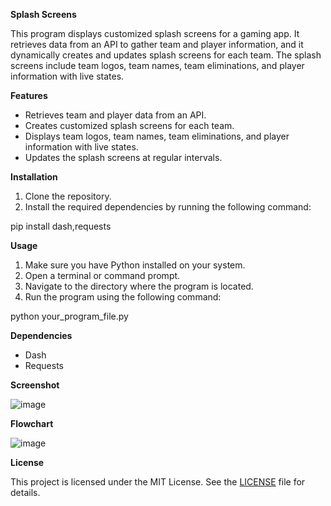 **Splash Screens**

This program displays customized splash screens for a gaming app. It retrieves data from an API to gather team and player information, and it dynamically creates and updates splash screens for each team. The splash screens include team logos, team names, team eliminations, and player information with live states.

**Features**

-   Retrieves team and player data from an API.
-   Creates customized splash screens for each team.
-   Displays team logos, team names, team eliminations, and player information with live states.
-   Updates the splash screens at regular intervals.

**Installation**

1.  Clone the repository.
2.  Install the required dependencies by running the following command:

pip install dash,requests

**Usage**

1.  Make sure you have Python installed on your system.
2.  Open a terminal or command prompt.
3.  Navigate to the directory where the program is located.
4.  Run the program using the following command:

python your_program_file.py

**Dependencies**

-   Dash
-   Requests

**Screenshot**

![image](https://github.com/NotJeket/PUBGm-Rankings/assets/37781149/b4208b3c-977b-4ff4-8e6b-27d97badaa67)

**Flowchart**

![image](https://github.com/NotJeket/PUBGm-Rankings/assets/37781149/c0868d9a-ff56-4e46-b397-f29aac21bb91)


**License**

This project is licensed under the MIT License. See the [LICENSE](https://github.com/NotJeket/PUBGm-Rankings/blob/main/LICENSE) file for details.
